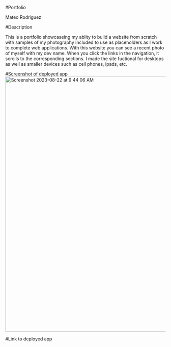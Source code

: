 #Portfolio

Mateo Rodriguez

#Description 

This is a portfolio showcaseing my ablity to build a website from scratch with samples of my photography included to use as placeholders as I work to complete web applications. With this website you can see a recent photo of myself with my dev name. When you click the links in the navigation, it scrolls to the corresponding sections. I made the site fuctional for desktops as well as smaller devices such as cell phones, ipads, etc.

#Screenshot of deployed app
<img width="801" alt="Screenshot 2023-08-22 at 9 44 06 AM" src="https://github.com/AztekAsylum/portfolio/assets/142047271/cba5e4e4-7f23-4ee5-b447-b8e58df9d805">

#Link to deployed app


